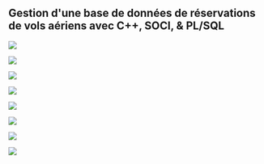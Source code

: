 ﻿## Gestion d'une base de données de réservations de vols aériens avec C++, SOCI, & PL/SQL

![](https://imgur.com/SFCyRzR.png)

![](https://imgur.com/gRXqCvt.png)

![](https://imgur.com/JInUDg8.png)

![](https://imgur.com/K9VW8an.png)

![](https://imgur.com/8WbHiYt.png)

![](https://imgur.com/6YoPEP3.png)

![](https://imgur.com/ADpNhau.png)

![](https://imgur.com/qxkWl48.png)
